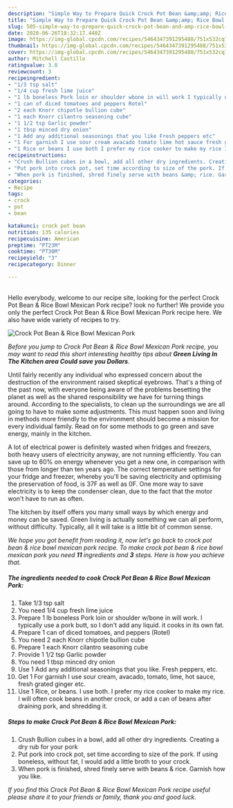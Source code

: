 ```yaml
---
description: "Simple Way to Prepare Quick Crock Pot Bean &amp;amp; Rice Bowl Mexican Pork"
title: "Simple Way to Prepare Quick Crock Pot Bean &amp;amp; Rice Bowl Mexican Pork"
slug: 505-simple-way-to-prepare-quick-crock-pot-bean-and-amp-rice-bowl-mexican-pork
date: 2020-06-26T18:32:17.448Z
image: https://img-global.cpcdn.com/recipes/5464347391295488/751x532cq70/crock-pot-bean-rice-bowl-mexican-pork-recipe-main-photo.jpg
thumbnail: https://img-global.cpcdn.com/recipes/5464347391295488/751x532cq70/crock-pot-bean-rice-bowl-mexican-pork-recipe-main-photo.jpg
cover: https://img-global.cpcdn.com/recipes/5464347391295488/751x532cq70/crock-pot-bean-rice-bowl-mexican-pork-recipe-main-photo.jpg
author: Mitchell Castillo
ratingvalue: 3.8
reviewcount: 3
recipeingredient:
- "1/3 tsp salt"
- "1/4 cup fresh lime juice"
- "1 lb boneless Pork loin or shoulder wbone in will work I typically use a pork butt so I dont add any liquid it cooks in its own fat"
- "1 can of diced tomatoes and peppers Rotel"
- "2 each Knorr chipotle bullion cube"
- "1 each Knorr cilantro seasoning cube"
- "1 1/2 tsp Garlic powder"
- "1 tbsp minced dry onion"
- "1 Add any additional seasonings that you like Fresh peppers etc"
- "1 For garnish I use sour cream avacado tomato lime hot sauce fresh grated ginger etc"
- "1 Rice or beans I use both I prefer my rice cooker to make my rice I will often cook beans in another crock or add a can of beans after draining pork and shredding it"
recipeinstructions:
- "Crush Bullion cubes in a bowl, add all other dry ingredients. Creating a dry rub for your pork"
- "Put pork into crock pot, set time according to size of the pork. If using boneless, without fat, I would add a little broth to your crock."
- "When pork is finished, shred finely serve with beans &amp; rice. Garnish how you like."
categories:
- Recipe
tags:
- crock
- pot
- bean

katakunci: crock pot bean 
nutrition: 135 calories
recipecuisine: American
preptime: "PT23M"
cooktime: "PT30M"
recipeyield: "3"
recipecategory: Dinner

---
```

<br>
Hello everybody, welcome to our recipe site, looking for the perfect Crock Pot Bean &amp; Rice Bowl Mexican Pork recipe? look no further! We provide you only the perfect Crock Pot Bean &amp; Rice Bowl Mexican Pork recipe here. We also have wide variety of recipes to try.
<br>


![Crock Pot Bean &amp; Rice Bowl Mexican Pork](https://img-global.cpcdn.com/recipes/5464347391295488/751x532cq70/crock-pot-bean-rice-bowl-mexican-pork-recipe-main-photo.jpg)

<i>Before you jump to Crock Pot Bean &amp; Rice Bowl Mexican Pork recipe, you may want to read this short interesting healthy tips about 
<strong>Green Living In The Kitchen area Could save you Dollars</strong>.</i>
</br>

Until fairly recently any individual who expressed concern about the destruction of the environment raised skeptical eyebrows. That's a thing of the past now, with everyone being aware of the problems besetting the planet as well as the shared responsibility we have for turning things around. According to the specialists, to clean up the surroundings we are all going to have to make some adjustments. This must happen soon and living in methods more friendly to the environment should become a mission for every individual family. Read on for some methods to go green and save energy, mainly in the kitchen.

A lot of electrical power is definitely wasted when fridges and freezers, both heavy users of electricity anyway, are not running efficiently. You can save up to 60% on energy whenever you get a new one, in comparison with those from longer than ten years ago. The correct temperature settings for your fridge and freezer, whereby you'll be saving electricity and optimising the preservation of food, is 37F as well as 0F. One more way to save electricity is to keep the condenser clean, due to the fact that the motor won't have to run as often.

The kitchen by itself offers you many small ways by which energy and money can be saved. Green living is actually something we can all perform, without difficulty. Typically, all it will take is a little bit of common sense.


<i>We hope you got benefit from reading it, now let's go back to crock pot bean &amp; rice bowl mexican pork recipe. To make crock pot bean &amp; rice bowl mexican pork you need <strong>11</strong> ingredients and <strong>3</strong> steps. Here is how you achieve that.
</i>

##### The ingredients needed to cook Crock Pot Bean &amp; Rice Bowl Mexican Pork:

1. Take 1/3 tsp salt
1. You need 1/4 cup fresh lime juice
1. Prepare 1 lb boneless Pork loin or shoulder w/bone in will work. I typically use a pork butt, so I don&#39;t add any liquid. it cooks in its own fat.
1. Prepare 1 can of diced tomatoes, and peppers (Rotel)
1. You need 2 each Knorr chipotle bullion cube
1. Prepare 1 each Knorr cilantro seasoning cube
1. Provide 1 1/2 tsp Garlic powder
1. You need 1 tbsp minced dry onion
1. Use 1 Add any additional seasonings that you like. Fresh peppers, etc.
1. Get 1 For garnish I use sour cream, avacado, tomato, lime, hot sauce, fresh grated ginger etc.
1. Use 1 Rice, or beans. I use both. I prefer my rice cooker to make my rice. I will often cook beans in another crock, or add a can of beans after draining pork, and shredding it.


##### Steps to make Crock Pot Bean &amp; Rice Bowl Mexican Pork:

1. Crush Bullion cubes in a bowl, add all other dry ingredients. Creating a dry rub for your pork
1. Put pork into crock pot, set time according to size of the pork. If using boneless, without fat, I would add a little broth to your crock.
1. When pork is finished, shred finely serve with beans &amp; rice. Garnish how you like.


<i>If you find this Crock Pot Bean &amp; Rice Bowl Mexican Pork recipe useful please share it to your friends or family, thank you and good luck.</i>
